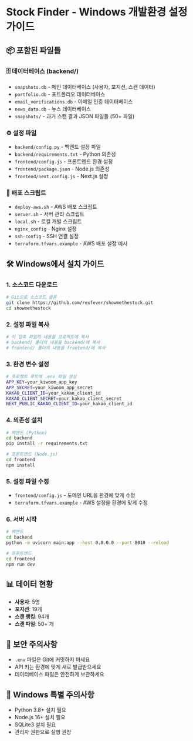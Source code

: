 # Stock Finder - Windows 개발환경 설정 가이드

## 📦 포함된 파일들

### 🗄️ 데이터베이스 (backend/)
- `snapshots.db` - 메인 데이터베이스 (사용자, 포지션, 스캔 데이터)
- `portfolio.db` - 포트폴리오 데이터베이스
- `email_verifications.db` - 이메일 인증 데이터베이스
- `news_data.db` - 뉴스 데이터베이스
- `snapshots/` - 과거 스캔 결과 JSON 파일들 (50+ 파일)

### ⚙️ 설정 파일
- `backend/config.py` - 백엔드 설정 파일
- `backend/requirements.txt` - Python 의존성
- `frontend/config.js` - 프론트엔드 환경 설정
- `frontend/package.json` - Node.js 의존성
- `frontend/next.config.js` - Next.js 설정

### 🚀 배포 스크립트
- `deploy-aws.sh` - AWS 배포 스크립트
- `server.sh` - 서버 관리 스크립트
- `local.sh` - 로컬 개발 스크립트
- `nginx_config` - Nginx 설정
- `ssh-config` - SSH 연결 설정
- `terraform.tfvars.example` - AWS 배포 설정 예시

## 🛠️ Windows에서 설치 가이드

### 1. 소스코드 다운로드
```bash
# Git으로 소스코드 클론
git clone https://github.com/rexfever/showmethestock.git
cd showmethestock
```

### 2. 설정 파일 복사
```bash
# 이 압축 파일의 내용을 프로젝트에 복사
# backend/ 폴더의 내용을 backend/에 복사
# frontend/ 폴더의 내용을 frontend/에 복사
```

### 3. 환경 변수 설정
```bash
# 프로젝트 루트에 .env 파일 생성
APP_KEY=your_kiwoom_app_key
APP_SECRET=your_kiwoom_app_secret
KAKAO_CLIENT_ID=your_kakao_client_id
KAKAO_CLIENT_SECRET=your_kakao_client_secret
NEXT_PUBLIC_KAKAO_CLIENT_ID=your_kakao_client_id
```

### 4. 의존성 설치
```bash
# 백엔드 (Python)
cd backend
pip install -r requirements.txt

# 프론트엔드 (Node.js)
cd frontend
npm install
```

### 5. 설정 파일 수정
- `frontend/config.js` - 도메인 URL을 환경에 맞게 수정
- `terraform.tfvars.example` - AWS 설정을 환경에 맞게 수정

### 6. 서버 시작
```bash
# 백엔드
cd backend
python -m uvicorn main:app --host 0.0.0.0 --port 8010 --reload

# 프론트엔드
cd frontend
npm run dev
```

## 📊 데이터 현황
- **사용자**: 5명
- **포지션**: 19개
- **스캔 랭킹**: 94개
- **스캔 파일**: 50+ 개

## 🔐 보안 주의사항
- `.env` 파일은 Git에 커밋하지 마세요
- API 키는 환경에 맞게 새로 발급받으세요
- 데이터베이스 파일은 안전하게 보관하세요

## 🎯 Windows 특별 주의사항
- Python 3.8+ 설치 필요
- Node.js 16+ 설치 필요
- SQLite3 설치 필요
- 관리자 권한으로 실행 권장

